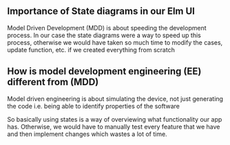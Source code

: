 
## Importance of State diagrams in our Elm UI
Model Driven Development (MDD) is about speeding the development process. In our case the state diagrams were a way to speed up this process, otherwise we would have taken so much time to modify the cases, update function, etc. if we created everything from scratch

## How is model development engineering (EE) different from (MDD)
Model driven engineering is about simulating the device, not just generating the code i.e. being able to identify properties of the software

So basically using states is a way of overviewing what functionality our app has. Otherwise, we would have to manually test every feature that we have and then implement changes which wastes a lot of time.
